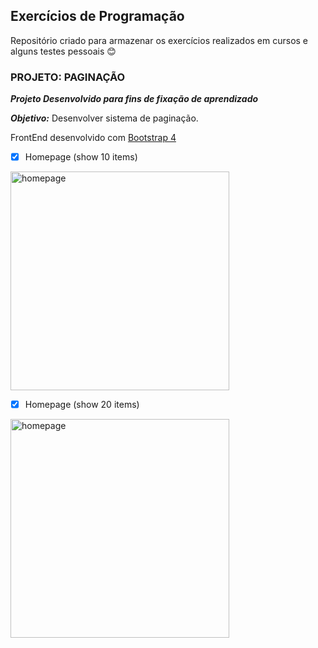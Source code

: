 ##  Exercícios de Programação
Repositório criado para armazenar os exercícios realizados em cursos e alguns testes pessoais :blush:

### PROJETO: PAGINAÇÃO
***Projeto Desenvolvido para fins de fixação de aprendizado***


***Objetivo:***  Desenvolver sistema de paginação.

FrontEnd desenvolvido com [Bootstrap 4](https://getbootstrap.com.br/)

 - [x] Homepage (show 10 items)

<img src="https://github.com/jnetto23/dev_study/b7web/php/pagination/blob/master/screenshots/screencapture-localhost-estudos-b7web-paginacao-2019-09-12-17_10_01.png" title="homepage" width="350">


 - [x] Homepage (show 20 items)

 <img src="https://github.com/jnetto23/dev_study/b7web/php/pagination/blob/master/screenshots/screencapture-localhost-estudos-b7web-paginacao-2019-09-12-17_10_32.png" title="homepage" width="350">
